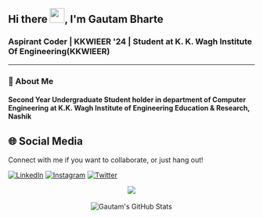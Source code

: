 <h2>Hi there <img src="https://raw.githubusercontent.com/MartinHeinz/MartinHeinz/master/wave.gif" width="30px" height="30px">, I'm Gautam Bharte</h2>
<h3>Aspirant Coder | KKWIEER '24 | Student at K. K. Wagh Institute Of Engineering(KKWIEER)</h3>
<hr>

<h3>🚀 About Me</h3>
<h4>Second Year Undergraduate Student holder in department of
Computer Engineering at K.K. Wagh Institute of Engineering
Education & Research, Nashik</h4>


## 🌐 Social Media
Connect with me if you want to collaborate, or just hang out!

[![LinkedIn](https://img.shields.io/badge/linkedin-%230077B5.svg?style=for-the-badge&logo=linkedin&logoColor=white)](https://www.linkedin.com/in/gautam-bharte-1a3649200/)
[![Instagram](https://img.shields.io/badge/Instagram-E4405F?style=for-the-badge&logo=instagram&logoColor=white)](https://www.instagram.com/gautam_bharte_07/)
[![Twitter](https://img.shields.io/badge/Twitter-1DA1F2?style=for-the-badge&logo=twitter&logoColor=white)](https://twitter.com/BharteGautam)

<div align="center">
<img align="center" src="https://github-readme-stats.vercel.app/api/top-langs/?username=GautamBharte&hide=css,tex&title_color=FF5733&text_color=c9cacc&icon_color=2bbc8a&bg_color=1d1f21&langs_count=5" />
<br>
<br>
<img align="center" src="https://github-readme-stats.vercel.app/api?username=GautamBharte&show_icons=true&line_height=27&count_private=true&title_color=ffffff&text_color=c9cacc&icon_color=2bbc8a&bg_color=1d1f21" alt="Gautam's GitHub Stats" />
</div>

